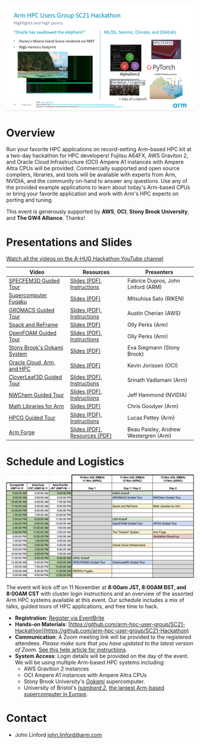 ![A-HUG Hackathon Logo](SC21-Hackathon-Highlights.png)

# Overview

Run your favorite HPC applications on record-setting Arm-based HPC kit at a two-day hackathon for HPC developers!  Fujitsu A64FX, AWS Graviton 2, and Oracle Cloud Infrastructure (OCI) Ampere A1 instances with Ampere Altra CPUs will be provided.  Commercially supported and open source compilers, libraries, and tools will be available with experts from Arm, NVIDIA, and the community on-hand to answer any questions.  Use any of the provided example applications to learn about today's Arm-based CPUs or bring your favorite application and work with Arm's HPC experts on porting and tuning.  

This event is generously supported by **AWS**, **OCI**, **Stony Brook University**, and **The GW4 Alliance**.  Thanks!

# Presentations and Slides

[Watch all the videos on the A-HUG Hackathon YouTube channel](https://www.youtube.com/playlist?list=PLaWQAhTtIa_pmQlEMPfl2XUpa90M2bp2a)

| Video                    | Resources                   | Presenters                    |
| ------------------------ | ------------------------ | ----------------------------- |
| [SPECFEM3D Guided Tour](https://youtu.be/SAt6tJ9IqwA) | [Slides (PDF)](https://drive.google.com/file/d/11ueDwJH0pKXy2D7WXaxrUs4M-MPMuReU/view?usp=sharing), [Instructions](https://gitlab.com/arm-hpc/packages/-/wikis/packages/specfem3d_globe) | Fabrice Dupros, John Linford (ARM) |
| [Supercomputer Fugaku](https://youtu.be/oO5GN1kaFFc) | [Slides (PDF)](https://drive.google.com/file/d/1qQi9qtQVjAhw2ELrLuiVojoDP8PReXCp/view?usp=sharing) | Mitsuhisa Sato (RIKEN) |
| [GROMACS Guided Tour](https://www.youtube.com/watch?v=PBhTPpjn8QE) | [Slides (PDF)](https://drive.google.com/file/d/1ep07I99Fhu1lnkOuCD74DNEXZN4eejb3/view?usp=sharing), [Instructions](https://gitlab.com/arm-hpc/packages/-/wikis/packages/gromacs) | Austin Cherian (AWS) | 
| [Spack and ReFrame](https://www.youtube.com/watch?v=E5bwCtRZmRQ) | [Slides (PDF)](https://drive.google.com/file/d/18CKvnNnP9JwVLKv4k2vzJ96JwAqNKz95/view?usp=sharing) | Olly Perks (Arm) | 
| [OpenFOAM Guided Tour](https://youtu.be/RuiwsnPkoic) | [Slides (PDF)](https://drive.google.com/file/d/1CRwht3mg1Uw47WENE0TOY3pys2pJHUm1/view?usp=sharing), [Instructions](https://gitlab.com/arm-hpc/packages/-/wikis/packages/openfoam) | Olly Perks (Arm) |
| [Stony Brook's Ookami System](https://youtu.be/DoBDe2plgI8) | [Slides (PDF)](https://drive.google.com/file/d/1YhXn9tSrnEld6ecUKozFD3kTztXBd-ph/view?usp=sharing) | Eva Siegmann (Stony Brook) |
| [Oracle Cloud, Arm, and HPC](https://www.youtube.com/watch?v=_dDMn1ckqhQ) | [Slides (PDF)](https://drive.google.com/file/d/174mBZuXlwBN4U714MEIi4_1wu6MaMFZj/view?usp=sharing) | Kevin Jorissen (OCI) |
| [CloverLeaf3D Guided Tour](https://youtu.be/CTTclw1O-EY) | [Slides (PDF)](https://drive.google.com/file/d/17EumDrZOujj_W3LtcdVU4gOA8kPL4Vql/view?usp=sharing), [Instructions](https://gitlab.com/arm-hpc/packages/-/wikis/packages/cloverleaf3d) | Srinath Vadlamani (Arm) |
| [NWChem Guided Tour](https://youtu.be/GJ_oubwXUXA) | [Slides (PDF)](https://drive.google.com/file/d/1OCdlCRWeEXkJ9hRIoH07FwZFCElE1TEK/view?usp=sharing), [Instructions](https://gitlab.com/arm-hpc/packages/-/wikis/packages/nwchem) | Jeff Hammond (NVIDIA) |
| [Math Libraries for Arm](https://youtu.be/gzwq3iCP4mE) | [Slides (PDF)](https://drive.google.com/file/d/1joHHe_GnlsDBaUx6rhHUDJIFtWVFaCw2/view?usp=sharing) | Chris Goodyer (Arm) |
| [HPCG Guided Tour](https://youtu.be/BlrjZWmCBdU) | [Slides (PDF)](https://drive.google.com/file/d/1LybFIwvWpt-QgOz2ByNxS6kns22CplrZ/view?usp=sharing), [Instructions](https://gitlab.com/arm-hpc/packages/-/wikis/packages/hpcg) | Lucas Pettey (Arm) |
| [Arm Forge](https://youtu.be/J7a5TmwAtKw) | [Slides (PDF)](https://drive.google.com/file/d/1xGC7uvUvWECS6YbswpZTLy8GNkfjrF8y/view?usp=sharing), [Resources (PDF)](https://drive.google.com/file/d/1Mvj26VjPoy6L7Lc6V55RoCPH6-iEUI5t/view?usp=sharing) | Beau Paisley, Andrew Westergren (Arm) |


# Schedule and Logistics

![Schedule](schedule.png)

The event will kick off on 11 November at **8:00am JST, 8:00AM BST, and 8:00AM CST** with cluster login 
instructions and an overview of the assorted Arm HPC systems available at this event.
Our schedule includes a mix of talks, guided tours of HPC applications, and free time to hack.
        
 * **Registration**: [Register via EventBrite](https://www.eventbrite.com/e/arm-hpc-users-group-sc21-hackathon-registration-189172338557)
 * **Hands-on Materials**: [https://github.com/arm-hpc-user-group/SC21-Hackathon](https://github.com/arm-hpc-user-group/SC21-Hackathon)
 * **Communication**: A Zoom meeting link will be provided to the registered attendees. *Please make sure that you have updated to the latest version of Zoom.*  [See this help article for instructions](https://support.zoom.us/hc/en-us/articles/201362233-Upgrade-update-to-the-latest-version).
 * **System Access**: Login details will be provided on the day of the event.  We will be using multiple Arm-based HPC systems including:
   * AWS Gravition 2 instances
   * OCI Ampere A1 instances with Ampere Altra CPUs
   * Stony Brook University's [_Ookami_](https://www.stonybrook.edu/commcms/ookami/) supercomputer.
   * University of Bristol's [_Isambard 2_](https://gw4-isambard.github.io/docs/), [the largest Arm-based supercomputer in Europe](https://insidehpc.com/2020/02/isambard-2-at-uk-met-office-to-be-largest-arm-supercomputer-in-europe/).

# Contact

 * John Linford <john.linford@arm.com>
